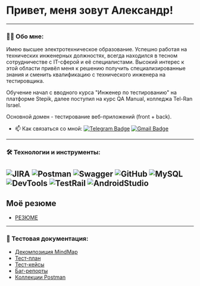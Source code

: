 # Привет, меня зовут Александр!

---

### 👨‍💻 Обо мне:

Имею высшее электротехническое образование. Успешно работая на технических инженерных должностях, всегда находился в тесном сотрудничестве с IT-сферой и её специалистами.
Высокий интерес к этой области привёл меня к решению получить специализированные знания и сменить квалификацию с технического инженера на тестировщика.

Обучение начал с вводного курса "Инженер по тестированию" на платформе Stepik, далее поступил на курс QA Manual, колледжа Tel-Ran Israel.

Основной домен - тестирование веб-приложений (front + back).



- 📫 Как связаться со мной: [![Telegram Badge](https://img.shields.io/badge/-@endenrossi-blue?style=flat&logo=telegram&)](https://t.me/endenrossi)
  [![Gmail Badge](https://img.shields.io/badge/-Gmail-red?style=flat&logo=Gmail&logoColor=white)](mailto:vodkin.au@gmail.com)


---
### 🛠 Технологии и инструменты:
![JIRA](https://img.shields.io/badge/-Jira-333?style=for-the-badge&logo=jira&logoColor=blue)
![Postman](https://img.shields.io/badge/-Postman-333?style=for-the-badge&logo=postman)
![Swagger](https://img.shields.io/badge/-Swagger-333?style=for-the-badge&logo=Swagger)
![GitHub](https://img.shields.io/badge/-GitHub-333?style=for-the-badge&logo=GitHub)
![MySQL](https://img.shields.io/badge/-MYSQL-333?style=for-the-badge&logo=MYSQL)
![DevTools](https://img.shields.io/badge/-DEVTOOLS-333?style=for-the-badge&logo=googlechrome)
![TestRail](https://img.shields.io/badge/-TESTRAIL-333?style=for-the-badge&logo=testrail)
![AndroidStudio](https://img.shields.io/badge/-ANDROIDSTUDIO-333?style=for-the-badge&logo=androidstudio)
---

## Моё резюме

- [РЕЗЮМЕ](https://drive.google.com/file/d/15EEF3bbJq7H5RmL5qoqdrsLnqFlScXG4/view?usp=sharing)


---

### 📁 Тестовая документация:
- [Декомпозиция MindMap](https://xmind.ai/share/jxsYyi3Q?xid=RTPBp9Ev)
- [Тест-план](https://docs.google.com/spreadsheets/d/1bBukSf_yZVTMI9c5BqV9JaL30vXB80G8/edit?usp=sharing&ouid=104456220264890535941&rtpof=true&sd=true)
- [Тест-кейсы](https://www.youtube.com/watch?v=BrDs-sO-M7o)
- [Баг-репорты](https://www.youtube.com/watch?v=a96wgJYJzyE)
- [Коллекции Postman](https://www.youtube.com/watch?v=grVtLqvcT3Q)
